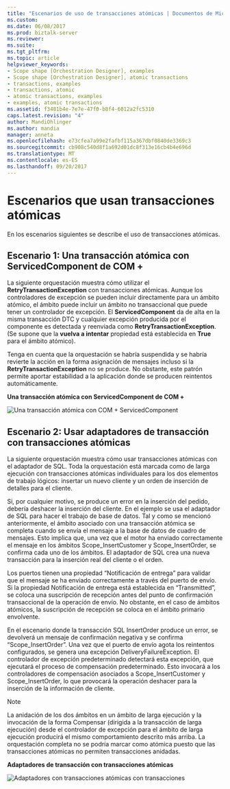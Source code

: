 ```yaml
---
title: "Escenarios de uso de transacciones atómicas | Documentos de Microsoft"
ms.custom: 
ms.date: 06/08/2017
ms.prod: biztalk-server
ms.reviewer: 
ms.suite: 
ms.tgt_pltfrm: 
ms.topic: article
helpviewer_keywords:
- Scope shape [Orchestration Designer], examples
- Scope shape [Orchestration Designer], atomic transactions
- transactions, examples
- transactions, atomic
- atomic transactions, examples
- examples, atomic transactions
ms.assetid: f3481b4e-7e7e-47f0-b8f4-6012a2fc5310
caps.latest.revision: "4"
author: MandiOhlinger
ms.author: mandia
manager: anneta
ms.openlocfilehash: e73cfea7a99e2fafbf115a367dbf0840de3369c3
ms.sourcegitcommit: cb908c540d8f1a692d01dc8f313e16cb4b4e696d
ms.translationtype: MT
ms.contentlocale: es-ES
ms.lasthandoff: 09/20/2017
---
```

# <a name="scenarios-using-atomic-transactions"></a>Escenarios que usan transacciones atómicas
En los escenarios siguientes se describe el uso de transacciones atómicas.  
  
## <a name="scenario-1-an-atomic-transaction-with-com-servicedcomponent"></a>Escenario 1: Una transacción atómica con ServicedComponent de COM +  
 La siguiente orquestación muestra cómo utilizar el **RetryTransactionException** con transacciones atómicas. Aunque los controladores de excepción se pueden incluir directamente para un ámbito atómico, el ámbito puede incluir un ámbito no transaccional que puede tener un controlador de excepción. El **ServicedComponent** da de alta en la misma transacción DTC y cualquier excepción producida por el componente es detectada y reenviada como **RetryTransactionException**. (Se supone que la **vuelva a intentar** propiedad está establecida en **True** para el ámbito atómico).  
  
 Tenga en cuenta que la orquestación se habría suspendida y se habría revierte la acción en la forma asignación de mensajes incluso si la **RetryTransactionException** no se produce. No obstante, este patrón permite aportar estabilidad a la aplicación donde se producen reintentos automáticamente.  
  
 **Una transacción atómica con ServicedComponent de COM +**  
  
 ![Una transacción atómica con COM &#43; ServicedComponent](../core/media/bts-trans-orch-fig5.gif "BTS_Trans_Orch_Fig5")  
  
## <a name="scenario-2-using-transacted-adapters-with-atomic-transactions"></a>Escenario 2: Usar adaptadores de transacción con transacciones atómicas  
 La siguiente orquestación muestra cómo usar transacciones atómicas con el adaptador de SQL. Toda la orquestación está marcada como de larga ejecución con transacciones atómicas individuales para los dos elementos de trabajo lógicos: insertar un nuevo cliente y un orden de inserción de detalles para el cliente.  
  
 Si, por cualquier motivo, se produce un error en la inserción del pedido, debería deshacer la inserción del cliente. En el ejemplo se usa el adaptador de SQL para hacer el trabajo de base de datos. Tal y como se mencionó anteriormente, el ámbito asociado con una transacción atómica se completa cuando se envía el mensaje a la base de datos de cuadro de mensajes. Esto implica que, una vez que el motor ha enviado correctamente el mensaje en los ámbitos Scope_InsertCustomer y Scope_InsertOrder, se confirma cada uno de los ámbitos. El adaptador de SQL crea una nueva transacción para la inserción real del cliente o el orden.  
  
 Los puertos tienen una propiedad “Notificación de entrega” para validar que el mensaje se ha enviado correctamente a través del puerto de envío. Si la propiedad Notificación de entrega está establecida en “Transmitted”, se coloca una suscripción de recepción antes del punto de confirmación transaccional de la operación de envío. No obstante, en el caso de ámbitos atómicos, la suscripción de recepción se coloca en el ámbito primario envolvente.  
  
 En el escenario donde la transacción SQL InsertOrder produce un error, se devolverá un mensaje de confirmación negativa y se confirma “Scope_InsertOrder”. Una vez que el puerto de envío agota los reintentos configurados, se genera una excepción DeliveryFailureException. El controlador de excepción predeterminado detectará esta excepción, que ejecutará el proceso de compensación predeterminado. Esto invocará a los controladores de compensación asociados a Scope_InsertCustomer y Scope_InsertOrder, lo que provocará la operación deshacer para la inserción de la información de cliente.  
  
> [!NOTE]
>  La anidación de los dos ámbitos en un ámbito de larga ejecución y la invocación de la forma Compensar (dirigida a la transacción de larga ejecución) desde el controlador de excepción para el ámbito de larga ejecución producirá el mismo comportamiento descrito más arriba. La orquestación completa no se podría marcar como atómica puesto que las transacciones atómicas no permiten transacciones anidadas.  
  
 **Adaptadores de transacción con transacciones atómicas**  
  
 ![Adaptadores con transacciones atómicas con transacciones](../core/media/bts-trans-orch-fig6.gif "BTS_Trans_Orch_Fig6")
